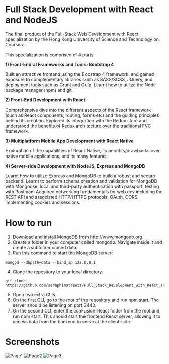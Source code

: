 # Full Stack Development with React and NodeJS 

The final product of the Full-Stack Web Development with React specialization by the Hong Kong University of Science and Technology on Coursera. 

This specialization is comprised of 4 parts:

**1) Front-End UI Frameworks and Tools: Bootstrap 4**

Built an attractive frontend using the Boostrap 4 framework, and gained exposure to complementary libraries such as SASS/SCSS, JQuery, and deployment tools such as Grunt and Gulp. Learnt how to utilize the Node package manager (npm) and git.

**2) Front-End Development with React**

Comprehensive dive into the different aspects of the React framework (such as React components, routing, forms etc) and the guiding principles behind its creation. Explored its integration with the Redux store and understood the benefits of Redux architecture over the traditional FVC framework. 

**3) Multiplatform Mobile App Development with React Native**

Exploration of the capabilities of React Native, its benefits/drawbacks over native mobile applications, and its many features.

**4) Server-side Development with NodeJS, Express and MongoDB**

Learnt how to utilize Express and MongoDB to build a robust and secure backend. Learnt to perform schema creation and validation for MongoDB with Mongoose, local and third-party authentication with passport, testing with Postman. Acquired networking fundamentals for web dev including the REST API and associated HTTP/HTTPS protocols, OAuth, CORS, implementing cookies and sessions.   

# How to run 

1. Download and install MongoDB from http://www.mongodb.org. 
2. Create a folder in your computer called mongodb. Navigate inside it and create a subfolder named data.
3. Run this command to start the MongoDB server:

```
mongod --dbpath=data --bind_ip 127.0.0.1
```

4. Clone the repository to your local directory. 

```
git clone https://github.com/seraphimstreets/Full_Stack_Development_with_React_and_NodeJS_Course.git
```

5. Open two extra CLIs. 
6. On the first CLI, go to the root of the repository and run npm start. The server should be listening on port 3443. 
7. On the second CLI, enter the conFusion-React folder from the root and run npm start. This should start the frontend React server, allowing it to access data from the backend to serve at the client-side. 

# Screenshots

![Page1](https://i.imgur.com/oPCZLDa.png)
![Page2](https://i.imgur.com/JNkvrUm.png)
![Page3](https://i.imgur.com/7ZQocaL.png)
